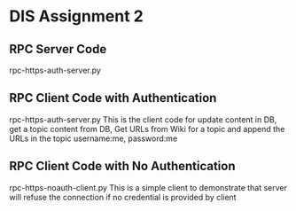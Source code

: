 # DIS Assignment 2
## RPC Server Code
rpc-https-auth-server.py

## RPC Client Code with Authentication
rpc-https-auth-server.py
This is the client code for update content in DB, get a topic content from DB, Get URLs from Wiki for a topic and append the URLs in the topic
username:me, password:me
## RPC Client Code with No Authentication 
rpc-https-noauth-client.py
This is a simple client to demonstrate that server will refuse the connection if no credential is provided by client
